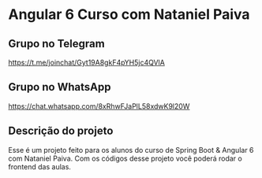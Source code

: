 # Angular 6 Curso com Nataniel Paiva

Grupo no Telegram
---
https://t.me/joinchat/Gyt19A8gkF4pYH5jc4QVlA

Grupo no WhatsApp
---
https://chat.whatsapp.com/8xRhwFJaPlL58xdwK9l20W

Descrição do projeto
---

Esse é um projeto feito para os alunos do curso de Spring Boot & Angular 6 com Nataniel Paiva.
Com os códigos desse projeto você poderá rodar o frontend das aulas.

